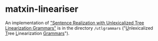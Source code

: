 # matxin-lineariser
An implementation of ["Sentence Realization with Unlexicalized Tree Linearization Grammars"](https://www.aclweb.org/anthology/C12-2127) is in the directory `/utlgrammars` ("<u>U</u>nlexicalized <u>T</u>ree <u>L</u>inearization <u>Grammars</u>").
